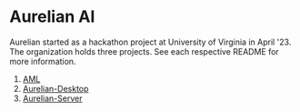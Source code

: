 # Aurelian AI
Aurelian started as a hackathon project at University of Virginia in April '23. The organization holds three projects. See each respective README for more information.

1. [AML](https://github.com/aurelianai/aml)
2. [Aurelian-Desktop](https://github.com/aurelianai/Aurelian-Desktop)
3. [Aurelian-Server](https://github.com/aurelianai/Aurelian-Server)
